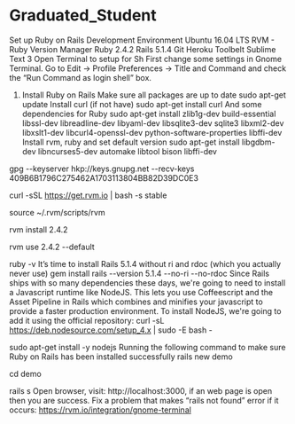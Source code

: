 # Graduated_Student
 Set up Ruby on Rails Development Environment
Ubuntu 16.04 LTS
RVM - Ruby Version Manager
Ruby 2.4.2
Rails 5.1.4
Git
Heroku Toolbelt
Sublime Text 3
Open Terminal to setup for Sh
First change some settings in Gnome Terminal. Go to Edit -> Profile Preferences -> Title and Command and check the “Run Command as login shell”  box.
1. Install Ruby on Rails
Make sure all packages are up to date
sudo apt-get update
Install curl (if not have)
sudo apt-get install curl
And some dependencies for Ruby
sudo apt-get install zlib1g-dev build-essential libssl-dev libreadline-dev libyaml-dev libsqlite3-dev sqlite3 libxml2-dev libxslt1-dev libcurl4-openssl-dev python-software-properties libffi-dev
Install rvm, ruby and set default version
sudo apt-get install libgdbm-dev libncurses5-dev automake libtool bison libffi-dev

gpg --keyserver hkp://keys.gnupg.net --recv-keys 409B6B1796C275462A1703113804BB82D39DC0E3

curl -sSL https://get.rvm.io | bash -s stable

source ~/.rvm/scripts/rvm

rvm install 2.4.2

rvm use 2.4.2 --default

ruby -v
It’s time to install Rails 5.1.4 without ri and rdoc (which you actually never use)
gem install rails --version 5.1.4 --no-ri --no-rdoc
Since Rails ships with so many dependencies these days, we're going to need to install a Javascript runtime like NodeJS. This lets you use Coffeescript and the Asset Pipeline in Rails which combines and minifies your javascript to provide a faster production environment.
To install NodeJS, we're going to add it using the official repository:
curl -sL https://deb.nodesource.com/setup_4.x | sudo -E bash -

sudo apt-get install -y nodejs
Running the following command to make sure Ruby on Rails has been installed successfully
rails new demo

cd demo

rails s
Open browser, visit: http://localhost:3000, if an web page is open then you are success.
Fix a problem that makes “rails not found” error if it occurs:
https://rvm.io/integration/gnome-terminal
